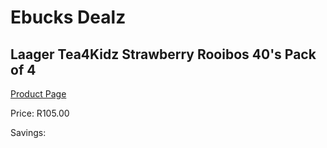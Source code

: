 
# Ebucks Dealz
## Laager Tea4Kidz Strawberry Rooibos 40's Pack of 4
[Product Page](https://www.ebucks.com/web/shop/productSelected.do?prodId=1204680457&catId=908607666)

Price: R105.00

Savings: 


	